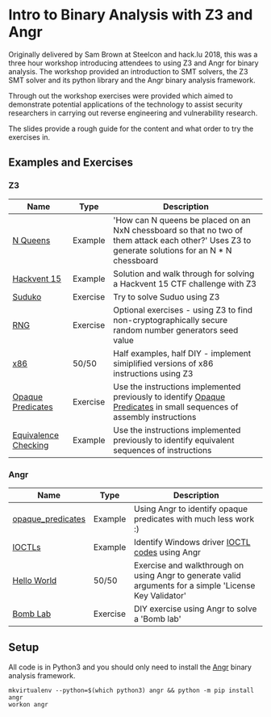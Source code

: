 # Intro to Binary Analysis with Z3 and Angr

Originally delivered by Sam Brown at Steelcon and hack.lu 2018, this was a three hour workshop introducing attendees to using Z3 and Angr for binary analysis. The workshop provided an introduction to SMT solvers, the Z3 SMT solver and its python library and the Angr binary analysis framework.

Through out the workshop exercises were provided which aimed to demonstrate potential applications of the technology to assist security researchers in carrying out reverse engineering and vulnerability research.

The slides provide a rough guide for the content and what order to try the exercises in. 

## Examples and Exercises

### Z3

| Name | Type | Description |
|------|------|-------------|
| [N Queens](https://github.com/sam-b/z3_and_angr_binary_analysis_workshop/tree/master/z3/n_queens) | Example | 'How can N queens be placed on an NxN chessboard so that no two of them attack each other?' Uses Z3 to generate solutions for an N * N chessboard|
| [Hackvent 15](https://github.com/sam-b/z3_and_angr_binary_analysis_workshop/tree/master/z3/hackvent_15) | Example | Solution and walk through for solving a Hackvent 15 CTF challenge with Z3 |
| [Suduko](https://github.com/sam-b/z3_and_angr_binary_analysis_workshop/tree/master/z3/suduko) | Exercise | Try to solve Suduo using Z3 |
| [RNG](https://github.com/sam-b/z3_and_angr_binary_analysis_workshop/tree/master/z3/rng) | Exercise | Optional exercises - using Z3 to find non-cryptographically secure random number generators seed value |
| [x86](https://github.com/sam-b/z3_and_angr_binary_analysis_workshop/tree/master/z3/x86) | 50/50 | Half examples, half DIY - implement simiplified versions of x86 instructions using Z3 |
|[Opaque Predicates](https://github.com/sam-b/z3_and_angr_binary_analysis_workshop/tree/master/z3/opaque_predicates)| Exercise | Use the instructions implemented previously to identify [Opaque Predicates](https://en.wikipedia.org/wiki/Opaque_predicate) in small sequences of assembly instructions |
|[Equivalence Checking](https://github.com/sam-b/z3_and_angr_binary_analysis_workshop/tree/master/z3/equivalence_checking)| Example | Use the instructions implemented previously to identify equivalent sequences of instructions |
### Angr
| Name | Type | Description |
|------|------|-------------|
| [opaque_predicates](https://github.com/sam-b/z3_and_angr_binary_analysis_workshop/tree/master/angr/opaque_predicates)| Example | Using Angr to identify opaque predicates with much less work :) |
| [IOCTLs](https://github.com/sam-b/z3_and_angr_binary_analysis_workshop/tree/master/angr/ioctls)| Example | Identify Windows driver [IOCTL codes](https://docs.microsoft.com/en-us/windows/desktop/devio/device-input-and-output-control-ioctl-) using Angr |
| [Hello World](https://github.com/sam-b/z3_and_angr_binary_analysis_workshop/tree/master/angr/hello_world)| 50/50 | Exercise and walkthrough on using Angr to generate valid arguments for a simple 'License Key Validator' |
| [Bomb Lab](https://github.com/sam-b/z3_and_angr_binary_analysis_workshop/tree/master/angr/bomb_lab)| Exercise | DIY exercise using Angr to solve a 'Bomb lab' |

## Setup

All code is in Python3 and you should only need to install the [Angr](http://angr.io/) binary analysis framework.

```
mkvirtualenv --python=$(which python3) angr && python -m pip install angr
workon angr 
```
